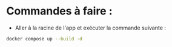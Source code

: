 # Commandes à faire :

- Aller à la racine de l'app et exécuter la commande suivante :

```bash
docker compose up --build -d
```

